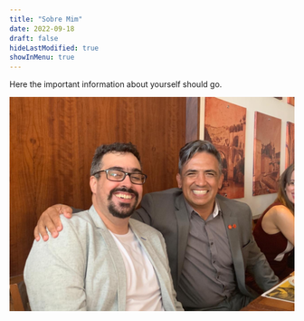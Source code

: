 ```yaml
---
title: "Sobre Mim"
date: 2022-09-18
draft: false
hideLastModified: true
showInMenu: true
---
```


Here the important information about yourself should go.

![Thiago Silva e Mestre Julio Camacho](sifu-e-cys.jpeg "Thiago Silva e Mestre Julio Camacho")